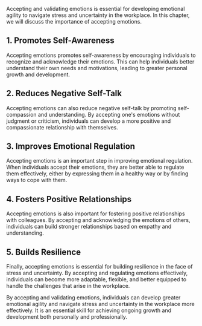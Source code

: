 
Accepting and validating emotions is essential for developing emotional agility to navigate stress and uncertainty in the workplace. In this chapter, we will discuss the importance of accepting emotions.

## 1. Promotes Self-Awareness

Accepting emotions promotes self-awareness by encouraging individuals to recognize and acknowledge their emotions. This can help individuals better understand their own needs and motivations, leading to greater personal growth and development.

## 2. Reduces Negative Self-Talk

Accepting emotions can also reduce negative self-talk by promoting self-compassion and understanding. By accepting one's emotions without judgment or criticism, individuals can develop a more positive and compassionate relationship with themselves.

## 3. Improves Emotional Regulation

Accepting emotions is an important step in improving emotional regulation. When individuals accept their emotions, they are better able to regulate them effectively, either by expressing them in a healthy way or by finding ways to cope with them.

## 4. Fosters Positive Relationships

Accepting emotions is also important for fostering positive relationships with colleagues. By accepting and acknowledging the emotions of others, individuals can build stronger relationships based on empathy and understanding.

## 5. Builds Resilience

Finally, accepting emotions is essential for building resilience in the face of stress and uncertainty. By accepting and regulating emotions effectively, individuals can become more adaptable, flexible, and better equipped to handle the challenges that arise in the workplace.

By accepting and validating emotions, individuals can develop greater emotional agility and navigate stress and uncertainty in the workplace more effectively. It is an essential skill for achieving ongoing growth and development both personally and professionally.
